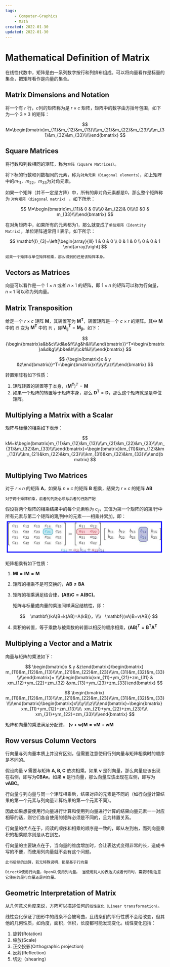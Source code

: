 ```yaml
---
tags:
    - Computer-Graphics
    - Math
created: 2022-01-30
updated: 2022-01-30
---
```


# Mathematical Definition of Matrix

在线性代数中，矩阵是由一系列数字按行和列排布组成。可以将向量看作是标量的集合，把矩阵看作是向量的集合。

## Matrix Dimensions and Notation

将一个有 $r$ 行，$c$列的矩阵称为是 $r\times c$ 矩阵，矩阵中的数字由方括号包围，如下为一个 $3 \times 3$ 的矩阵：

$$ M=\begin{bmatrix}m_{11}&m_{12}&m_{13}\\\\m_{21}&m_{22}&m_{23}\\\\m_{31}&m_{32}&m_{33}\\\\\end{bmatrix} $$

## Square Matrices

将行数和列数相同的矩阵，称为`方阵（Square Matrices）`。

将下标的行数和列数相同的元素，称为`对角元素（Diagonal elements）`，如上矩阵中的$m_{11}$，$m_{22}$，$m_{33}$为对角元素。

如果一个矩阵（并不一定是方阵）中，所有的非对角元素都是0，那么整个矩阵称为 `对角矩阵（diagonal matrix）` ，如下所示：

$$ M=\begin{bmatrix}m_{11}& 0 & 0\\\\0 &m_{22}& 0\\\\0 &0 & m_{33}\\\\\end{bmatrix} $$

在对角矩阵中，如果所有的元素都为1，那么就变成了`单位矩阵（Identity Matrix）`，单位矩阵通常用 $\mathbf{I}$ 表示，如下所示：

$$ \mathbf{I}_{3}=\left[\begin{array}{lll} 1 & 0 & 0 \\ 0 & 1 & 0 \\ 0 & 0 & 1 \end{array}\right] $$

```ad-note
如果一个矩阵与单位矩阵相乘，那么得到的还是该矩阵本身。
```

## Vectors as Matrices

向量可以看作是一个 $1\times n$ 或者 $n \times 1$ 的矩阵，即 $1\times n$ 的矩阵可以称为行向量，$n\times 1$ 可以称为列向量。

## Matrix Transposition

给定一个 $r\times c$ 矩阵 $\mathbf{M}$，其转置写为 $\mathbf{M^T}$，转置矩阵是一个 $c\times r$ 的矩阵。其中 $\mathbf{M}$ 中的 `行` 变为 $\mathbf{M^T}$ 中的 `列` ，即$\mathbf{M^T_{ij}}=\mathbf{M_{ji}}$。如下：

$$ {\begin{bmatrix}a&b&c\\\\d&e&f\\\\g&h&i\\\\\end{bmatrix}}^T=\begin{bmatrix}a&d&g\\\\b&e&h\\\\c&f&i\\\\\end{bmatrix} $$

$$ {\begin{bmatrix}x & y &z\end{bmatrix}}^T=\begin{bmatrix}x\\\\y\\\\z\\\\\end{bmatrix} $$

转置矩阵有如下性质：

1.  矩阵转置的转置等于本身，$(\mathbf{M^T})^T=\mathbf{M}$
2.  如果一个矩阵的转置等于矩阵本身，那么 $\mathbf{D^T}=\mathbf{D}$，那么这个矩阵就是是单位矩阵。

## Multiplying a Matrix with a Scalar

矩阵与标量的相乘如下表示：

$$ kM=k\begin{bmatrix}m_{11}&m_{12}&m_{13}\\\\m_{21}&m_{22}&m_{23}\\\\m_{31}&m_{32}&m_{33}\\\\\end{bmatrix}=\begin{bmatrix}km_{11}&km_{12}&km_{13}\\\\km_{21}&km_{22}&km_{23}\\\\km_{31}&km_{32}&km_{33}\\\\\end{bmatrix} $$

## Multiplying Two Matrices

对于 $r\times n$ 的矩阵 $\mathbf{A}$，如果与 $n\times c$ 的矩阵 $\mathbf{B}$ 相乘，结果为 $r\times c$ 的矩阵 $\mathbf{AB}$

```ad-warning
对于两个矩阵相乘，前者的列数必须与后者的行数匹配
```

假设将两个矩阵的相乘结果中的每个元素称为 $c_{ij}$，其值为第一个矩阵的的第$i$行中所有元素与第二个矩阵的第$j$列中的元素一一相乘并累加，即：
![](assets/Ch%2004%20Introduction%20to%20Matrices/Untitled.png)

矩阵相乘有如下性质：

1.  $\mathbf{MI=IM=M}$
    
2.  矩阵的相乘不是可交换的，$\mathbf{AB\neq BA}$
    
3.  矩阵的相乘满足结合律，$\mathbf{(AB)C=A(BC)}$。
    
    矩阵与标量或向量的乘法同样满足结核性，即：
    
    $$    \mathbf{(kA)B=k(AB)=A(kB)}，\\\\   \mathbf{(vA)B=v(AB)} $$
    
4.  乘积的转置，等于乘数与被乘数的转置以相反的顺序相乘，$\mathbf{(AB)^T=B^TA^T}$

## Multiplying a Vector and a Matrix

向量与矩阵的乘法如下：

$$ \begin{bmatrix}x & y &z\end{bmatrix}\begin{bmatrix}  m_{11}&m_{12}&m_{13}\\\\m_{21}&m_{22}&m_{23}\\\\m_{31}&m_{32}&m_{33}\\\\\end{bmatrix}= \\\\\begin{bmatrix}xm_{11}+ym_{21}+zm_{31} & xm_{12}+ym_{22}+zm_{32} &xm_{13}+ym_{23}+zm_{33}\end{bmatrix} $$

$$ \begin{bmatrix}  m_{11}&m_{12}&m_{13}\\\\m_{21}&m_{22}&m_{23}\\\\m_{31}&m_{32}&m_{33}\\\\\end{bmatrix}\begin{bmatrix}x\\\\y\\\\z\\\\\end{bmatrix}=\begin{bmatrix}  xm_{11}+ym_{12}+zm_{13}\\\\  xm_{21}+ym_{22}+zm_{23}\\\\  xm_{31}+ym_{22}+zm_{33}\\\\\end{bmatrix} $$


矩阵和向量的乘法满足分配律， $\mathbf{(v+w)M=vM+wM}$

## Row versus Column Vectors

行向量与列向量本质上并没有区别，但需要注意使用行列向量与矩阵相乘时的顺序是不同的。

假设向量 $\mathbf{v}$ 需要与矩阵 $\mathbf{A,B,C}$ 依次相乘。如果 $\mathbf{v}$ 是列向量，那么向量应该出现在右侧，即写为$\mathbf{CBAv}$。如果 $\mathbf{v}$ 是行向量，那么向量应该出现在左侧，即写为$\mathbf{vABC}$。

行向量与列向量与同一个矩阵相乘后，结果对应的元素是不同的（如行向量计算结果的第一个元素与列向量计算结果的第一个元素不同）。

因此如果想要使用行向量进行计算和使用列向量进行计算的结果向量元素一一对应相等的话，则它们各自使用的矩阵必须是不同的，且为转置关系。

行向量的优点在于，阅读的顺序和相乘的顺序是一致的，即从左到右，而列向量乘积的相乘顺序则是从右到左。

行向量的主要缺点在于，当向量的维度增加时，会让表达式变得非常的长，造成书写的不便，而使用列向量就不会有这个问题。

```ad-warning
此书后续的运算，若无特殊说明，都是基于行向量
```

```ad-warning
DirectX使用行向量，OpenGL使用列向量。 当使用别人的表达式或者代码时，需要特别注意它使用的是行向量还是列向量。
```


## Geometric Interpretation of Matrix

从几何意义角度来说，方阵可以描述任何的`线性变化（Linear transformation）`。

线性变化保证了图形中的线条不会被弯曲，且线条们的平行性质不会给改变，但其他的几何性质，如角度，面积，体积，长度都可能发现变化。线性变化包括：

1.  旋转(Rotation)
2.  缩放(Scale)
3.  正交投影(Orthographic projection)
4.  反射(Reflection)
5.  切边（shearing）